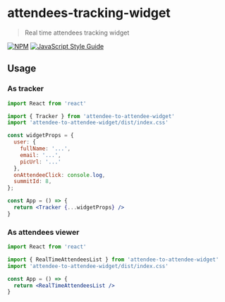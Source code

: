 # attendees-tracking-widget

> Real time attendees tracking widget

[![NPM](https://img.shields.io/npm/v/attendees-tracking-widget.svg)](https://www.npmjs.com/package/attendee-to-attendee-widget) [![JavaScript Style Guide](https://img.shields.io/badge/code_style-standard-brightgreen.svg)](https://standardjs.com)

## Usage
### As tracker
```jsx
import React from 'react'

import { Tracker } from 'attendee-to-attendee-widget'
import 'attendee-to-attendee-widget/dist/index.css'

const widgetProps = {
  user: {
    fullName: '...',
    email: '...',
    picUrl: '...'
  },
  onAttendeeClick: console.log,
  summitId: 8,
};

const App = () => {
  return <Tracker {...widgetProps} />
}
```

### As attendees viewer
```jsx
import React from 'react'

import { RealTimeAttendeesList } from 'attendee-to-attendee-widget'
import 'attendee-to-attendee-widget/dist/index.css'

const App = () => {
  return <RealTimeAttendeesList />
}
```